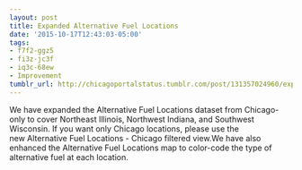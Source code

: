 ```yaml
---
layout: post
title: Expanded Alternative Fuel Locations
date: '2015-10-17T12:43:03-05:00'
tags:
- f7f2-ggz5
- fi3z-jc3f
- iq3c-68ew
- Improvement
tumblr_url: http://chicagoportalstatus.tumblr.com/post/131357024960/expanded-alternative-fuel-locations
---
```

We have expanded the Alternative Fuel Locations dataset from Chicago-only to cover Northeast Illinois, Northwest Indiana, and Southwest Wisconsin. If you want only Chicago locations, please use the new Alternative Fuel Locations - Chicago filtered view.We have also enhanced the Alternative Fuel Locations map to color-code the type of alternative fuel at each location.
